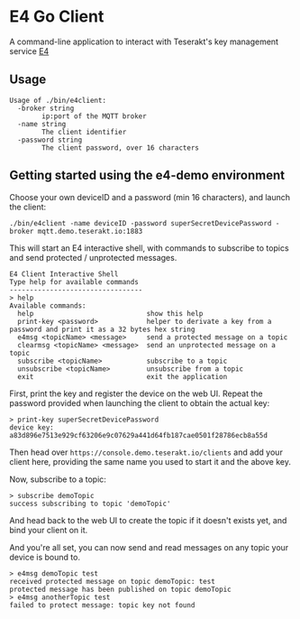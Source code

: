 # E4 Go Client

A command-line application to interact with Teserakt's key management service [E4](https://teserakt.io/e4.html)

## Usage

```
Usage of ./bin/e4client:
  -broker string
        ip:port of the MQTT broker
  -name string
        The client identifier
  -password string
        The client password, over 16 characters
```

## Getting started using the e4-demo environment

Choose your own deviceID and a password (min 16 characters), and launch the client:
```
./bin/e4client -name deviceID -password superSecretDevicePassword -broker mqtt.demo.teserakt.io:1883
```

This will start an E4 interactive shell, with commands to subscribe to topics and send protected / unprotected messages.

```
E4 Client Interactive Shell
Type help for available commands
---------------------------------
> help
Available commands:
  help                            show this help
  print-key <password>            helper to derivate a key from a password and print it as a 32 bytes hex string
  e4msg <topicName> <message>     send a protected message on a topic
  clearmsg <topicName> <message>  send an unprotected message on a topic
  subscribe <topicName>           subscribe to a topic
  unsubscribe <topicName>         unsubscribe from a topic
  exit                            exit the application
```

First, print the key and register the device on the web UI. Repeat the password provided when launching the client to obtain the actual key:

```
> print-key superSecretDevicePassword
device key: a83d896e7513e929cf63206e9c07629a441d64fb187cae0501f28786ecb8a55d
```

Then head over `https://console.demo.teserakt.io/clients` and add your client here, providing the same name you used to start it and the above key.

Now, subscribe to a topic:
```
> subscribe demoTopic
success subscribing to topic 'demoTopic'
```

And head back to the web UI to create the topic if it doesn't exists yet, and bind your client on it.

And you're all set, you can now send and read messages on any topic your device is bound to.

```
> e4msg demoTopic test
received protected message on topic demoTopic: test
protected message has been published on topic demoTopic
> e4msg anotherTopic test
failed to protect message: topic key not found
```
